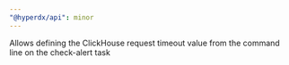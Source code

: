 ```yaml
---
"@hyperdx/api": minor
---
```


Allows defining the ClickHouse request timeout value from the command line on the check-alert task
